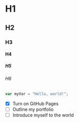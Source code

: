 # H1
## H2
### H3
#### H4
##### H5
###### H6

``` javascript
var myVar = "Hello, world!";
```
- [X] Turn on GitHub Pages
- [ ] Outline my portfolio
- [ ] Introduce myself to the world
